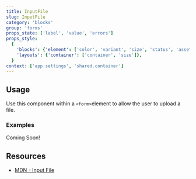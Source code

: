 ```yaml
---
title: InputFile
slug: InputFile
category: 'blocks'
group: 'forms'
props_state: ['label', 'value', 'errors']
props_style:
  {
    'blocks': {'element': ['color', 'variant', 'size', 'status', 'asset']},
    'layouts': {'container': ['container', 'size']},
  }
context: ['app.settings', 'shared.container']
---
```


## Usage

Use this component within a `<form>`element to allow the user to upload a file.

### Examples

<p class="feedback:prose bg:default:000 variant:bare emoji:default">Coming Soon!</p>

## Resources

- [MDN - Input File](https://developer.mozilla.org/en-US/docs/Web/HTML/Element/input/file)
